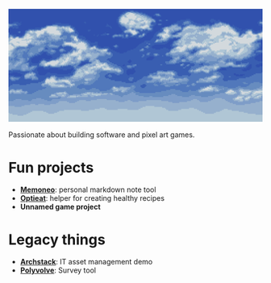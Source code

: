 ![decoration image](./bluehorizon.png)

Passionate about building software and pixel art games.
<!--
**nihiluis/nihiluis** is a ✨ _special_ ✨ repository because its `README.md` (this file) appears on your GitHub profile.

Here are some ideas to get you started:

- 🔭 I’m currently working on ...
- 🌱 I’m currently learning ...
- 👯 I’m looking to collaborate on ...
- 🤔 I’m looking for help with ...
- 💬 Ask me about ...
- 📫 How to reach me: ...
- 😄 Pronouns: ...
- ⚡ Fun fact: ...
-->

# Fun projects
- [**Memoneo**](https://github.com/nihiluis/memoneo2): personal markdown note tool
- [**Optieat**](https://app.nutri.nihiluis.com): helper for creating healthy recipes
- **Unnamed game project**

# Legacy things
- [**Archstack**](https://github.com/nihiluis/archstack): IT asset management demo
- [**Polyvolve**](https://github.com/nihiluis/polyvolve): Survey tool
